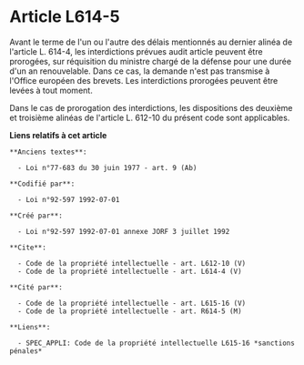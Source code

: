 # Article L614-5

Avant le terme de l'un ou l'autre des délais mentionnés au dernier alinéa de l'article L. 614-4, les interdictions prévues
audit article peuvent être prorogées, sur réquisition du ministre chargé de la défense pour une durée d'un an renouvelable.
Dans ce cas, la demande n'est pas transmise à l'Office européen des brevets. Les interdictions prorogées peuvent être levées
à tout moment. 

Dans le cas de prorogation des interdictions, les dispositions des deuxième et troisième alinéas de l'article L. 612-10 du
présent code sont applicables.

**Liens relatifs à cet article**

	**Anciens textes**:

	  - Loi n°77-683 du 30 juin 1977 - art. 9 (Ab)

	**Codifié par**:

	  - Loi n°92-597 1992-07-01

	**Créé par**:

	  - Loi n°92-597 1992-07-01 annexe JORF 3 juillet 1992

	**Cite**:

	  - Code de la propriété intellectuelle - art. L612-10 (V)
	  - Code de la propriété intellectuelle - art. L614-4 (V)

	**Cité par**:

	  - Code de la propriété intellectuelle - art. L615-16 (V)
	  - Code de la propriété intellectuelle - art. R614-5 (M)

	**Liens**:

	  - SPEC_APPLI: Code de la propriété intellectuelle L615-16 *sanctions pénales*
